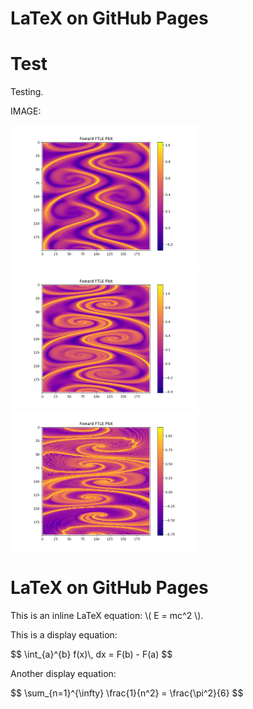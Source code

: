 <!DOCTYPE html>
<html>
<head>
  <h1>LaTeX on GitHub Pages</h1>
</head>
<body>
  <h1>Test</h1>
  <p>Testing.</p>

  <p>IMAGE:</p>
  <img src="Images/Bickleyjet(200x200).png" alt="A descriptive text about the image" width="300">
  <img src="Images/Bickleyjet(200x200)_mod2.png" alt="A descriptive text about the image" width="300">
  <img src="Images/Bickleyjet(200x200)_mod5.png" alt="A Desciption" width="300">

  <h1>LaTeX on GitHub Pages</h1>
  <p>This is an inline LaTeX equation: \( E = mc^2 \).</p>
  
  <p>This is a display equation:</p>
  <p>$$ \int_{a}^{b} f(x)\, dx = F(b) - F(a) $$</p>
  
  <p>Another display equation:</p>
  <p>$$ \sum_{n=1}^{\infty} \frac{1}{n^2} = \frac{\pi^2}{6} $$</p>

  <!-- Include MathJax for rendering LaTeX -->
  <script src="https://polyfill.io/v3/polyfill.min.js?features=es6"></script>
  <script id="MathJax-script" async src="https://cdn.jsdelivr.net/npm/mathjax@3/es5/tex-mml-chtml.js"></script>
</body>
</html>
